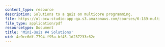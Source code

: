 ```yaml
---
content_type: resource
description: Solutions to a quiz on multicore programming.
file: https://ol-ocw-studio-app-qa.s3.amazonaws.com/courses/6-189-multicore-programming-primer-january-iap-2007/4e9cc6df7794f95abf451d237233c62c_quiz4_soln.pdf
file_type: application/pdf
resourcetype: Document
title: 'Mini-Quiz #4 Solutions'
uid: 4e9cc6df-7794-f95a-bf45-1d237233c62c
---
```


